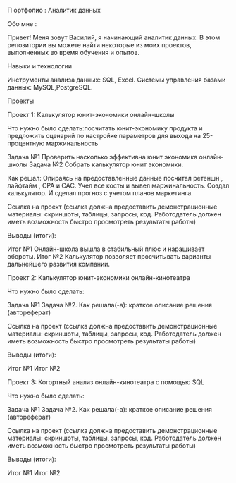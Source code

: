П ортфолио :  Аналитик данных


Обо мне :

Привет! Меня зовут Василий, я начинающий аналитик данных.  В этом репозитории вы можете найти некоторые из моих проектов, выполненных во время обучения и опытов.

Навыки и технологии

Инструменты анализа данных: SQL, Excel.
Системы управления базами данных: MySQL,PostgreSQL.

Проекты

Проект 1: Калькулятор юнит-экономики онлайн-школы

Что нужно было сделать:посчитать юнит-экономику продукта и предложить сценарий по настройке параметров для выхода на 25-процентную маржинальность

Задача №1 Проверить насколько эффективна юнит экономика онлайн-школы
Задача №2 Собрать калькулятор юнит экономики.  

Как решал: Опираясь на предоставленные данные посчитал ретеншн , лайфтайм , CPA и CAC. Учел все косты и вывел маржинальность. 
 Создал калькулятор. И сделал прогноз с учетом планов маркетинга.


Ссылка на проект (ссылка должна предоставить демонстрационные материалы: скриншоты, таблицы, запросы, код. Работодатель должен иметь возможность быстро просмотреть результаты работы)

Выводы (итоги):

Итог №1 Онлайн-школа вышла в стабильный плюс и наращивает обороты.
Итог №2 Калькулятор позволяет просчитывать варианты дальнейшего развития компании. 

Проект 2: Калькулятор юнит-экономики онлайн-кинотеатра

Что нужно было сделать:

Задача №1
Задача №2.
Как решала(-а): краткое описание решения (автореферат)

Ссылка на проект (ссылка должна предоставить демонстрационные материалы: скриншоты, таблицы, запросы, код. Работодатель должен иметь возможность быстро просмотреть результаты работы)

Выводы (итоги):

Итог №1
Итог №2


Проект 3: Когортный анализ онлайн-кинотеатра с помощью SQL

Что нужно было сделать:

Задача №1
Задача №2.
Как решала(-а): краткое описание решения (автореферат)

Ссылка на проект (ссылка должна предоставить демонстрационные материалы: скриншоты, таблицы, запросы, код. Работодатель должен иметь возможность быстро просмотреть результаты работы)

Выводы (итоги):

Итог №1
Итог №2
